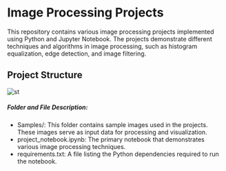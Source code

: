 # Image Processing Projects
This repository contains various image processing projects implemented using Python and Jupyter Notebook. The projects demonstrate different techniques and algorithms in image processing, such as histogram equalization, edge detection, and image filtering.

## Project Structure
![st](https://github.com/user-attachments/assets/08208bee-7387-4fa8-a456-37e910ba814e)

##### Folder and File Description:
- Samples/: This folder contains sample images used in the projects. These images serve as input data for processing and visualization.
- project_notebook.ipynb: The primary notebook that demonstrates various image processing techniques.
- requirements.txt: A file listing the Python dependencies required to run the notebook.
